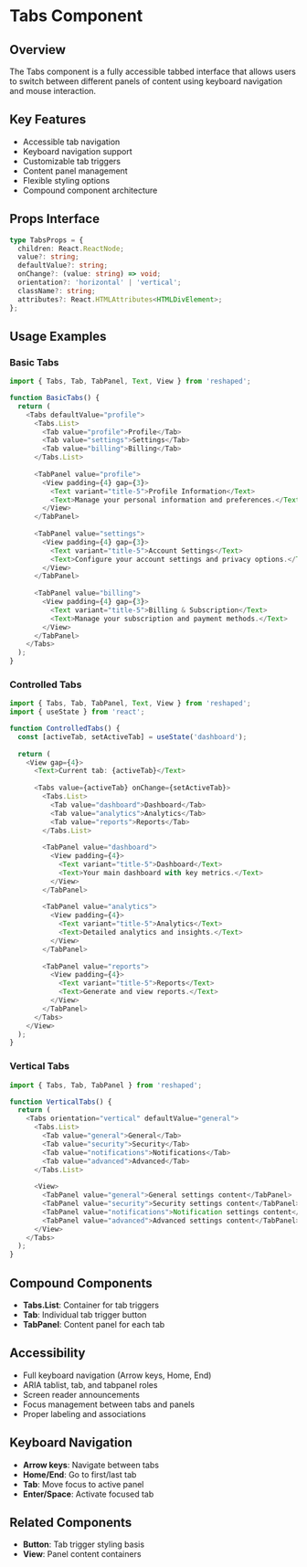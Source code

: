 # Tabs Component

## Overview
The Tabs component is a fully accessible tabbed interface that allows users to switch between different panels of content using keyboard navigation and mouse interaction.

## Key Features
- Accessible tab navigation
- Keyboard navigation support
- Customizable tab triggers
- Content panel management
- Flexible styling options
- Compound component architecture

## Props Interface
```typescript
type TabsProps = {
  children: React.ReactNode;
  value?: string;
  defaultValue?: string;
  onChange?: (value: string) => void;
  orientation?: 'horizontal' | 'vertical';
  className?: string;
  attributes?: React.HTMLAttributes<HTMLDivElement>;
};
```

## Usage Examples

### Basic Tabs
```typescript
import { Tabs, Tab, TabPanel, Text, View } from 'reshaped';

function BasicTabs() {
  return (
    <Tabs defaultValue="profile">
      <Tabs.List>
        <Tab value="profile">Profile</Tab>
        <Tab value="settings">Settings</Tab>
        <Tab value="billing">Billing</Tab>
      </Tabs.List>
      
      <TabPanel value="profile">
        <View padding={4} gap={3}>
          <Text variant="title-5">Profile Information</Text>
          <Text>Manage your personal information and preferences.</Text>
        </View>
      </TabPanel>
      
      <TabPanel value="settings">
        <View padding={4} gap={3}>
          <Text variant="title-5">Account Settings</Text>
          <Text>Configure your account settings and privacy options.</Text>
        </View>
      </TabPanel>
      
      <TabPanel value="billing">
        <View padding={4} gap={3}>
          <Text variant="title-5">Billing & Subscription</Text>
          <Text>Manage your subscription and payment methods.</Text>
        </View>
      </TabPanel>
    </Tabs>
  );
}
```

### Controlled Tabs
```typescript
import { Tabs, Tab, TabPanel, Text, View } from 'reshaped';
import { useState } from 'react';

function ControlledTabs() {
  const [activeTab, setActiveTab] = useState('dashboard');
  
  return (
    <View gap={4}>
      <Text>Current tab: {activeTab}</Text>
      
      <Tabs value={activeTab} onChange={setActiveTab}>
        <Tabs.List>
          <Tab value="dashboard">Dashboard</Tab>
          <Tab value="analytics">Analytics</Tab>
          <Tab value="reports">Reports</Tab>
        </Tabs.List>
        
        <TabPanel value="dashboard">
          <View padding={4}>
            <Text variant="title-5">Dashboard</Text>
            <Text>Your main dashboard with key metrics.</Text>
          </View>
        </TabPanel>
        
        <TabPanel value="analytics">
          <View padding={4}>
            <Text variant="title-5">Analytics</Text>
            <Text>Detailed analytics and insights.</Text>
          </View>
        </TabPanel>
        
        <TabPanel value="reports">
          <View padding={4}>
            <Text variant="title-5">Reports</Text>
            <Text>Generate and view reports.</Text>
          </View>
        </TabPanel>
      </Tabs>
    </View>
  );
}
```

### Vertical Tabs
```typescript
import { Tabs, Tab, TabPanel } from 'reshaped';

function VerticalTabs() {
  return (
    <Tabs orientation="vertical" defaultValue="general">
      <Tabs.List>
        <Tab value="general">General</Tab>
        <Tab value="security">Security</Tab>
        <Tab value="notifications">Notifications</Tab>
        <Tab value="advanced">Advanced</Tab>
      </Tabs.List>
      
      <View>
        <TabPanel value="general">General settings content</TabPanel>
        <TabPanel value="security">Security settings content</TabPanel>
        <TabPanel value="notifications">Notification settings content</TabPanel>
        <TabPanel value="advanced">Advanced settings content</TabPanel>
      </View>
    </Tabs>
  );
}
```

## Compound Components
- **Tabs.List**: Container for tab triggers
- **Tab**: Individual tab trigger button
- **TabPanel**: Content panel for each tab

## Accessibility
- Full keyboard navigation (Arrow keys, Home, End)
- ARIA tablist, tab, and tabpanel roles
- Screen reader announcements
- Focus management between tabs and panels
- Proper labeling and associations

## Keyboard Navigation
- **Arrow keys**: Navigate between tabs
- **Home/End**: Go to first/last tab
- **Tab**: Move focus to active panel
- **Enter/Space**: Activate focused tab

## Related Components
- **Button**: Tab trigger styling basis
- **View**: Panel content containers